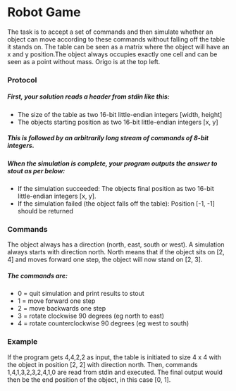 <h1>Robot Game</h1>

<p>The task is to accept a set of commands and then simulate whether an object can move
   according to these commands without falling off the table it stands on.
   The table can be seen as a matrix where the object will have an x and y position.The object always occupies exactly one cell and can be seen as a point without mass. Origo
   is at the top left.</p>
   
<h3>Protocol</h3>

<h5>First, your solution reads a header from stdin like this:</h5>
<ul>
<li>The size of the table as two 16-bit little-endian integers [width, height]</li>
<li>The objects starting position as two 16-bit little-endian integers [x, y]</li>
</ul>

<h5>This is followed by an arbitrarily long stream of commands of 8-bit integers.</h5>

<h5>When the simulation is complete, your program outputs the answer to stout as per
    below:</h5>
<ul>
<li>If the simulation succeeded: The objects final position as two 16-bit little-endian
    integers [x, y].</li>
<li>If the simulation failed (the object falls off the table): Position [-1, -1] should be
    returned</li>
</ul>

<h3>Commands</h3>
<p>The object always has a direction (north, east, south or west). A simulation always starts
   with direction north. North means that if the object sits on [2, 4] and moves forward one
   step, the object will now stand on [2, 3].</p>
   
   <h5>The commands are:</h5>
   <ul>
   
   <li>0 = quit simulation and print results to stout</li>
   <li>1 = move forward one step</li>
   <li>2 = move backwards one step</li>
   <li>3 = rotate clockwise 90 degrees (eg north to east)</li>
   <li>4 = rotate counterclockwise 90 degrees (eg west to south)</li>
   </ul>

<h3>Example</h3>
<p>If the program gets 4,4,2,2 as input, the table is initiated to size 4 x 4 with the object in
   position [2, 2] with direction north. Then, commands 1,4,1,3,2,3,2,4,1,0 are read
   from stdin and executed. The final output would then be the end position of the object,
   in this case [0, 1].</p>
   
   
   
   